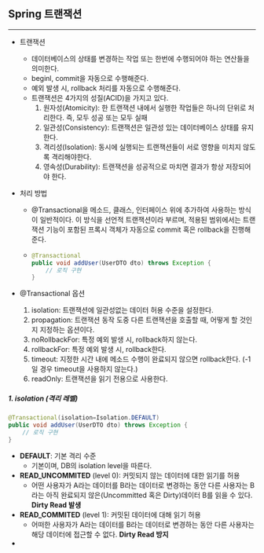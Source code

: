 ## Spring 트랜잭션

----

- 트랜잭션

  - 데이터베이스의 상태를 변경하는 작업 또는 한번에 수행되어야 하는 연산들을 의미한다.
  - beginl, commit을 자동으로 수행해준다.
  - 예외 발생 시, rollback 처리를 자동으로 수행해준다.
  - 트랜잭션은 4가지의 성질(ACID)을 가지고 있다.
    1. 원자성(Atomicity): 한 트랜잭션 내에서 실행한 작업들은 하나의 단위로 처리한다. 즉, 모두 성공 또는 모두 실패
    2. 일관성(Consistency): 트랜잭션은 일관성 있는 데이터베이스 상태를 유지한다.
    3. 격리성(Isolation): 동시에 실행되는 트랜잭션들이 서로 영향을 미치지 않도록 격리해야한다.
    4. 영속성(Durability): 트랜잭션을 성공적으로 마치면 결과가 항상 저장되어야 한다.

- 처리 방법

  - @Transactional을 메소드, 클래스, 인터페이스 위에 추가하여 사용하는 방식이 일반적이다.
    이 방식을 선언적 트랜잭션이라 부르며, 적용된 범위에서는 트랜잭션 기능이 포함된 프록시 객체가 자동으로 commit 혹은 rollback을 진행해준다.

  - ```java
    @Transactional
    public void addUser(UserDTO dto) throws Exception {
    	// 로직 구현
    }
    ```

- @Transactional 옵션

  1. isolation: 트랜잭션에 일관성없는 데이터 허용 수준을 설정한다.
  2. propagation: 트랜잭션 동작 도중 다른 트랜잭션을 호출할 때, 어떻게 할 것인지 지정하는 옵션이다.
  3. noRollbackFor: 특정 예외 발생 시, rollback하지 않는다.
  4. rollbackFor: 특정 예외 발생 시, rollback한다.
  5. timeout: 지정한 시간 내에 메소드 수행이 완료되지 않으면 rollback한다. (-1일 경우 timeout을 사용하지 않는다.)
  6. readOnly: 트랜잭션을 읽기 전용으로 사용한다.



##### 1. isolation (격리 레벨)

```java
@Transactional(isolation=Isolation.DEFAULT)
public void addUser(UserDTO dto) throws Exception {
	// 로직 구현
}
```

- **DEFAULT**: 기본 격리 수준
  - 기본이며, DB의 isolation level을 따른다.
- **READ_UNCOMMITED** (level 0): 커밋되지 않는 데이터에 대한 읽기를 허용
  - 어떤 사용자가 A라는 데이터를 B라는 데이터로 변경하는 동안 다른 사용자는 B라는 아직 완료되지 않은(Uncommitted 혹은 Dirty)데이터 B를 읽을 수 있다.
    **Dirty Read 발생**
- **READ_COMMITED** (level 1): 커밋된 데이터에 대해 읽기 허용
  - 어떠한 사용자가 A라는 데이터를 B라는 데이터로 변경하는 동안 다른 사용자는 해당 데이터에 접근할 수 없다.
    **Dirty Read 방지**
- 

